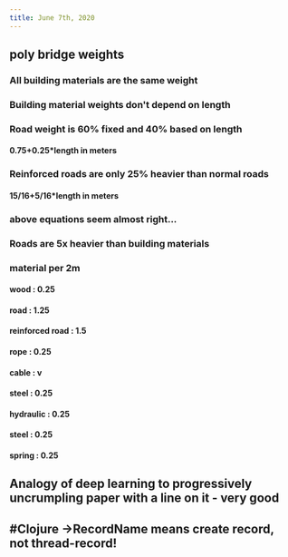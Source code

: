 ```yaml
---
title: June 7th, 2020
---
```


## poly bridge weights
### All building materials are the same weight

### Building material weights don't depend on length

### Road weight is 60% fixed and 40% based on length
#### 0.75+0.25*length in meters

### Reinforced roads are only 25% heavier than normal roads
#### 15/16+5/16*length in meters

### above equations seem __almost__ right...

### Roads are 5x heavier than building materials

### material per 2m
#### wood : 0.25

#### road : 1.25

#### reinforced road : 1.5

#### rope : 0.25

#### cable : v

#### steel : 0.25

#### hydraulic : 0.25

#### steel : 0.25

#### spring : 0.25

## Analogy of deep learning to progressively uncrumpling paper with a line on it - very good

## #Clojure ->RecordName means create record, not thread-record!

